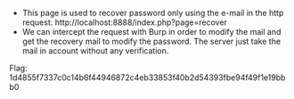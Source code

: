 - This page is used to recover password only using the e-mail in the http request. http://localhost:8888/index.php?page=recover
- We can intercept the request with Burp in order to modify the mail and get the recovery mail to modify the password. The server just take the mail in account without any verification.

Flag: 1d4855f7337c0c14b6f44946872c4eb33853f40b2d54393fbe94f49f1e19bbb0